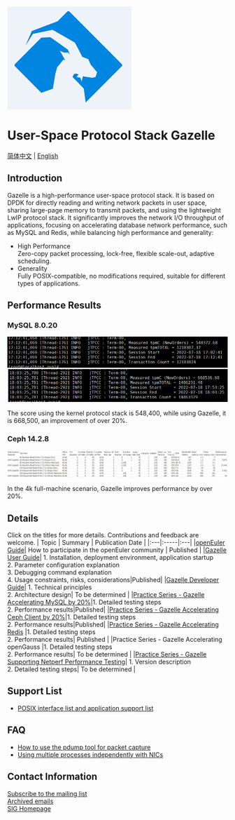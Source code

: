 <img src="doc/images/logo.png">

# User-Space Protocol Stack Gazelle

[简体中文](README.md) | [English](README_en.md)

## Introduction

Gazelle is a high-performance user-space protocol stack. It is based on DPDK for directly reading and writing network packets in user space, sharing large-page memory to transmit packets, and using the lightweight LwIP protocol stack. It significantly improves the network I/O throughput of applications, focusing on accelerating database network performance, such as MySQL and Redis, while balancing high performance and generality:
- High Performance  
Zero-copy packet processing, lock-free, flexible scale-out, adaptive scheduling.
- Generality  
Fully POSIX-compatible, no modifications required, suitable for different types of applications.

## Performance Results

### MySQL 8.0.20
<img src="doc/images/mysql_kernel.png"> 
<img src="doc/images/mysql_gazelle.png"> 

The score using the kernel protocol stack is 548,400, while using Gazelle, it is 668,500, an improvement of over 20%.

### Ceph 14.2.8
<img src="doc/images/ceph_client_testdata_en.png"> 

In the 4k full-machine scenario, Gazelle improves performance by over 20%.

## Details 
Click on the titles for more details. Contributions and feedback are welcome.
| Topic | Summary | Publication Date |
|:---|:-----|:---|
|[openEuler Guide](https://gitee.com/openeuler/community/blob/master/en/contributors/README.md)| How to participate in the openEuler community | Published |
|[Gazelle User Guide](doc/user-guide_en.md)| 1. Installation, deployment environment, application startup<br>2. Parameter configuration explanation<br>3. Debugging command explanation<br>4. Usage constraints, risks, considerations|Published|
|[Gazelle Developer Guide](doc/programmer-guide_en.md)| 1. Technical principles<br>2. Architecture design| To be determined |
|[Practice Series - Gazelle Accelerating MySQL by 20%](doc/Practice_Series_Gazelle_Accelerates_MySQL.md)|1. Detailed testing steps<br>2. Performance results|Published|
|[Practice Series - Gazelle Accelerating Ceph Client by 20%](https://www.hikunpeng.com/document/detail/zh/kunpengcpfs/basicAccelFeatures/storageAccel/kunpengcpfs_hpcd_0002.html)|1. Detailed testing steps<br>2. Performance results|Published|
|[Practice Series - Gazelle Accelerating Redis](doc/redis_en.md) |1. Detailed testing steps<br>2. Performance results| Published |
|Practice Series - Gazelle Accelerating openGauss |1. Detailed testing steps<br>2. Performance results| To be determined |
|[Practice Series - Gazelle Supporting Netperf Performance Testing](doc/netperf_en.md)| 1. Version description <br>2. Detailed testing steps| To be determined |

## Support List
- [POSIX interface list and application support list](doc/support_en.md)

## FAQ
- [How to use the pdump tool for packet capture](doc/pdump_en.md) 
- [Using multiple processes independently with NICs](doc/multiple-nic_en.md)


## Contact Information
[Subscribe to the mailing list](https://mailweb.openeuler.org/postorius/lists/high-performance-network.openeuler.org/)  
[Archived emails](https://mailweb.openeuler.org/hyperkitty/list/high-performance-network@openeuler.org/)  
[SIG Homepage](https://gitee.com/openeuler/community/tree/master/sig/sig-high-performance-network)  
